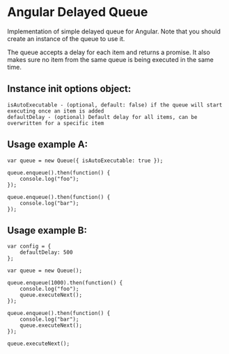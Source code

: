 Angular Delayed Queue
================

Implementation of simple delayed queue for Angular.
Note that you should create an instance of the queue to use it.

The queue accepts a delay for each item and returns a promise.
It also makes sure no item from the same queue is being executed in the same time.

Instance init options object:
---
	isAutoExecutable - (optional, default: false) if the queue will start executing once an item is added
	defaultDelay - (optional) Default delay for all items, can be overwritten for a specific item

Usage example A:
---
	var queue = new Queue({ isAutoExecutable: true });

	queue.enqueue().then(function() {
		console.log("foo");
	});

	queue.enqueue().then(function() {
		console.log("bar");
	});

Usage example B:
---
	var config = {
		defaultDelay: 500
	};

	var queue = new Queue();

	queue.enqueue(1000).then(function() {
		console.log("foo");
		queue.executeNext();
	});

	queue.enqueue().then(function() {
		console.log("bar");
		queue.executeNext();
	});

	queue.executeNext();
